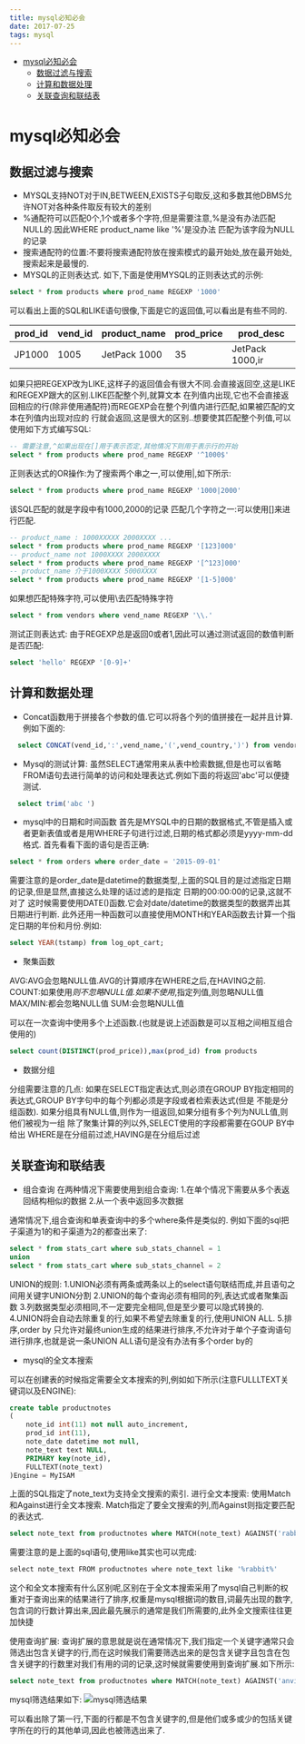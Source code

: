 ```yaml
---
title: mysql必知必会
date: 2017-07-25
tags: mysql
---
```


<!-- MDTOC maxdepth:6 firsth1:1 numbering:0 flatten:0 bullets:1 updateOnSave:1 -->

- [mysql必知必会](#mysql必知必会)
   - [数据过滤与搜索](#数据过滤与搜索)
   - [计算和数据处理](#计算和数据处理)
   - [关联查询和联结表](#关联查询和联结表)
<!-- /MDTOC -->

# mysql必知必会

## 数据过滤与搜索

  * MYSQL支持NOT对于IN,BETWEEN,EXISTS子句取反,这和多数其他DBMS允许NOT对各种条件取反有较大的差别
  * %通配符可以匹配0个,1个或者多个字符,但是需要注意,%是没有办法匹配NULL的.因此WHERE product_name like '%'是没办法
匹配为该字段为NULL的记录
  * 搜索通配符的位置:不要将搜索通配符放在搜索模式的最开始处,放在最开始处,搜索起来是最慢的.
  * MYSQL的正则表达式.
  如下,下面是使用MYSQL的正则表达式的示例:
  ```sql
  select * from products where prod_name REGEXP '1000'
  ```
  可以看出上面的SQL和LIKE语句很像,下面是它的返回值,可以看出是有些不同的.

| prod_id | vend_id | product_name | prod_price |    prod_desc    |
| ------- | ------- | ------------ | ---------- | --------------- |
| JP1000  | 1005    | JetPack 1000 | 35         | JetPack 1000,ir |

  如果只把REGEXP改为LIKE,这样子的返回值会有很大不同.会直接返回空,这是LIKE和REGEXP跟大的区别.LIKE匹配整个列,就算文本
在列值内出现,它也不会直接返回相应的行(除非使用通配符)而REGEXP会在整个列值内进行匹配,如果被匹配的文本在列值内出现对应的
行就会返回,这是很大的区别..想要使其匹配整个列值,可以使用如下方式编写SQL:
```sql
-- 需要注意,^如果出现在[]用于表示否定,其他情况下则用于表示行的开始
select * from products where prod_name REGEXP '^1000$'
```
  正则表达式的OR操作:为了搜索两个串之一,可以使用|,如下所示:
```sql
select * from products where prod_name REGEXP '1000|2000'
```
  该SQL匹配的就是字段中有1000,2000的记录
  匹配几个字符之一:可以使用[]来进行匹配.

```sql
-- product_name : 1000XXXXX 2000XXXX ...
select * from products where prod_name REGEXP '[123]000'
-- product_name not 1000XXXX 2000XXXX
select * from products where prod_name REGEXP '[^123]000'
-- product_name 介于1000XXXX 5000XXXX
select * from products where prod_name REGEXP '[1-5]000'
```
  如果想匹配特殊字符,可以使用\\去匹配特殊字符
```sql
select * from vendors where vend_name REGEXP '\\.'
```
  测试正则表达式:
  由于REGEXP总是返回0或者1,因此可以通过测试返回的数值判断是否匹配:
```sql
select 'hello' REGEXP '[0-9]+'
```

## 计算和数据处理

* Concat函数用于拼接各个参数的值.它可以将各个列的值拼接在一起并且计算.例如下面的:
```sql
  select CONCAT(vend_id,':',vend_name,'(',vend_country,')') from vendors
```

* Mysql的测试计算:
  虽然SELECT通常用来从表中检索数据,但是也可以省略FROM语句去进行简单的访问和处理表达式.例如下面的将返回'abc'可以便捷
  测试.
```sql
  select trim('abc ')
```

* mysql中的日期和时间函数
首先是MYSQL中的日期的数据格式,不管是插入或者更新表值或者是用WHERE子句进行过滤,日期的格式都必须是yyyy-mm-dd格式.
首先看看下面的语句是否正确:
```sql
select * from orders where order_date = '2015-09-01'
```
需要注意的是order_date是datetime的数据类型,上面的SQL目的是过滤指定日期的记录,但是显然,直接这么处理的话过滤的是指定
日期的00:00:00的记录,这就不对了
这时候需要使用DATE()函数.它会对date/datetime的数据类型的数据弄出其日期进行判断.
此外还用一种函数可以直接使用MONTH和YEAR函数去计算一个指定日期的年份和月份.例如:
```sql
select YEAR(tstamp) from log_opt_cart;
```

* 聚集函数

AVG:AVG会忽略NULL值.AVG的计算顺序在WHERE之后,在HAVING之前.
COUNT:如果使用*则不忽略NULL值.如果不使用*,指定列值,则忽略NULL值
MAX/MIN:都会忽略NULL值
SUM:会忽略NULL值

可以在一次查询中使用多个上述函数.(也就是说上述函数是可以互相之间相互组合使用的)
```sql
select count(DISTINCT(prod_price)),max(prod_id) from products
```

* 数据分组

分组需要注意的几点:
如果在SELECT指定表达式,则必须在GROUP BY指定相同的表达式,GROUP BY字句中的每个列都必须是字段或者检索表达式(但是
不能是分组函数).
如果分组具有NULL值,则作为一组返回,如果分组有多个列为NULL值,则他们被视为一组
除了聚集计算的列以外,SELECT使用的字段都需要在GOUP BY中给出
WHERE是在分组前过滤,HAVING是在分组后过滤

## 关联查询和联结表

* 组合查询
在两种情况下需要使用到组合查询:
1.在单个情况下需要从多个表返回结构相似的数据
2.从一个表中返回多次数据

通常情况下,组合查询和单表查询中的多个where条件是类似的.
例如下面的sql把子渠道为1的和子渠道为2的都查出来了:
```sql
select * from stats_cart where sub_stats_channel = 1
union
select * from stats_cart where sub_stats_channel = 2
```
UNION的规则:
1.UNION必须有两条或两条以上的select语句联结而成,并且语句之间用关键字UNION分割
2.UNION的每个查询必须有相同的列,表达式或者聚集函数
3.列数据类型必须相同,不一定要完全相同,但是至少要可以隐式转换的.
4.UNION将会自动去除重复的行,如果不希望去除重复的行,使用UNION ALL.
5.排序,order by 只允许对最终union生成的结果进行排序,不允许对于单个子查询语句进行排序,也就是说一条UNION ALL语句是没有办法有多个order by的

* mysql的全文本搜索

可以在创建表的时候指定需要全文本搜索的列,例如如下所示(注意FULLLTEXT关键词以及ENGINE):
```sql
create table productnotes
(
	note_id int(11) not null auto_increment,
	prod_id int(11),
	note_date datetime not null,
	note_text text NULL,
	PRIMARY key(note_id),
	FULLTEXT(note_text)
)Engine = MyISAM
```

上面的SQL指定了note_text为支持全文搜索的索引.
进行全文本搜索:
使用Match和Against进行全文本搜索.
Match指定了要全文搜索的列,而Against则指定要匹配的表达式.
```sql
select note_text from productnotes where MATCH(note_text) AGAINST('rabbit')
```
需要注意的是上面的sql语句,使用like其实也可以完成:
```js
select note_text FROM productnotes where note_text like '%rabbit%'
```
这个和全文本搜索有什么区别呢,区别在于全文本搜索采用了mysql自己判断的权重对于查询出来的结果进行了排序,权重是mysql根据词的数目,词最先出现的数字,包含词的行数计算出来,因此最先展示的通常是我们所需要的,此外全文搜索往往更加快捷

使用查询扩展:
查询扩展的意思就是说在通常情况下,我们指定一个关键字通常只会筛选出包含关键字的行,而在这时候我们需要筛选出来的是包含关键字且包含在包含关键字的行数里对我们有用的词的记录,这时候就需要使用到查询扩展.如下所示:
```sql
select note_text from productnotes where MATCH(note_text) AGAINST('anvils' with QUERY expansion)
```

mysql筛选结果如下:
![mysql筛选结果](http://zdoc.oss-cn-beijing.aliyuncs.com/ff47b1bf5b3fd4f147f0164a308839fb.png)

可以看出除了第一行,下面的行都是不包含关键字的,但是他们或多或少的包括关键字所在的行的其他单词,因此也被筛选出来了.
